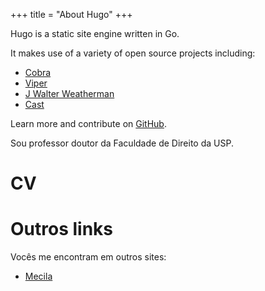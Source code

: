 +++
title = "About Hugo"
+++

Hugo is a static site engine written in Go.


It makes use of a variety of open source projects including:

* [Cobra](https://github.com/spf13/cobra)
* [Viper](https://github.com/spf13/viper)
* [J Walter Weatherman](https://github.com/spf13/jWalterWeatherman)
* [Cast](https://github.com/spf13/cast)

Learn more and contribute on [GitHub](https://github.com/spf13).







Sou professor doutor da Faculdade de Direito da USP.

# CV

# Outros links

Vocês me encontram em outros sites:

* [Mecila](http://mecila.net/pt/)
